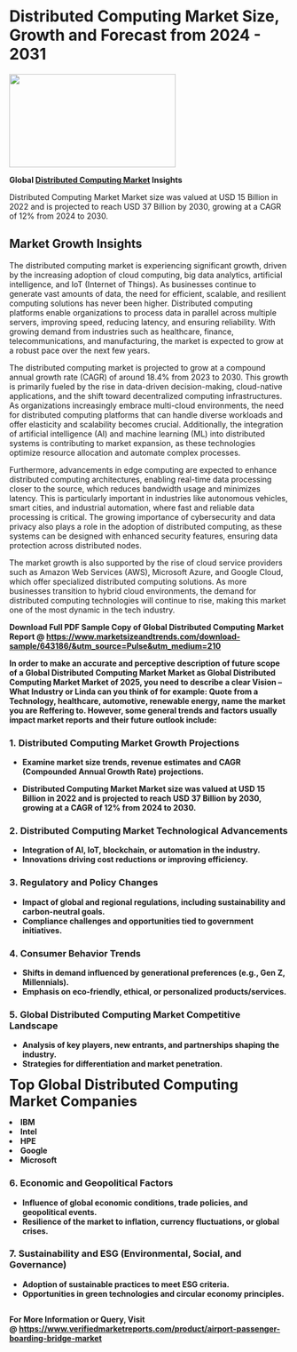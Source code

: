 <H1>Distributed Computing Market Size, Growth and Forecast from 2024 - 2031</H1><img class="aligncenter size-medium wp-image-584254" src="https://thirdeyenews.in/wp-content/uploads/2024/09/Global-Market-Research-300x168.jpeg" alt="" width="300" height="168" /><p><strong>Global&nbsp;<a href="https://www.marketsizeandtrends.com/download-sample/643186/&amp;utm_source=Pulse&amp;utm_medium=210">Distributed Computing Market</a> Insights</strong></p><p>Distributed Computing Market Market size was valued at USD 15 Billion in 2022 and is projected to reach USD 37 Billion by 2030, growing at a CAGR of 12% from 2024 to 2030.</p><p><h2>Market Growth Insights</h2> <p>The distributed computing market is experiencing significant growth, driven by the increasing adoption of cloud computing, big data analytics, artificial intelligence, and IoT (Internet of Things). As businesses continue to generate vast amounts of data, the need for efficient, scalable, and resilient computing solutions has never been higher. Distributed computing platforms enable organizations to process data in parallel across multiple servers, improving speed, reducing latency, and ensuring reliability. With growing demand from industries such as healthcare, finance, telecommunications, and manufacturing, the market is expected to grow at a robust pace over the next few years.</p> <p><strong></strong></p> <p>The distributed computing market is projected to grow at a compound annual growth rate (CAGR) of around 18.4% from 2023 to 2030. This growth is primarily fueled by the rise in data-driven decision-making, cloud-native applications, and the shift toward decentralized computing infrastructures. As organizations increasingly embrace multi-cloud environments, the need for distributed computing platforms that can handle diverse workloads and offer elasticity and scalability becomes crucial. Additionally, the integration of artificial intelligence (AI) and machine learning (ML) into distributed systems is contributing to market expansion, as these technologies optimize resource allocation and automate complex processes.</p> <p>Furthermore, advancements in edge computing are expected to enhance distributed computing architectures, enabling real-time data processing closer to the source, which reduces bandwidth usage and minimizes latency. This is particularly important in industries like autonomous vehicles, smart cities, and industrial automation, where fast and reliable data processing is critical. The growing importance of cybersecurity and data privacy also plays a role in the adoption of distributed computing, as these systems can be designed with enhanced security features, ensuring data protection across distributed nodes.</p> <p>The market growth is also supported by the rise of cloud service providers such as Amazon Web Services (AWS), Microsoft Azure, and Google Cloud, which offer specialized distributed computing solutions. As more businesses transition to hybrid cloud environments, the demand for distributed computing technologies will continue to rise, making this market one of the most dynamic in the tech industry.</p> <p><strong></p><p><span class=""><strong>Download Full PDF Sample Copy of Global Distributed Computing Market Report</strong> @ <a href="https://www.marketsizeandtrends.com/download-sample/643186/&amp;utm_source=Pulse&amp;utm_medium=210" target="_blank">https://www.marketsizeandtrends.com/download-sample/643186/&amp;utm_source=Pulse&amp;utm_medium=210</a></span></p><p>In order to make an accurate and perceptive description of future scope of a Global&nbsp;Distributed Computing Market Market as Global&nbsp;Distributed Computing Market Market of 2025, you need to describe a clear Vision &ndash; What Industry or Linda can you think of for example: Quote from a Technology, healthcare, automotive, renewable energy, name the market you are Reffering to. However, some general trends and factors usually impact market reports and their future outlook include:</p><h3>1.&nbsp;<strong>Distributed Computing Market Growth Projections</strong></h3><ul><li>Examine market size trends, revenue estimates and CAGR (Compounded Annual Growth Rate) projections.</li><li><p>Distributed Computing Market Market size was valued at USD 15 Billion in 2022 and is projected to reach USD 37 Billion by 2030, growing at a CAGR of 12% from 2024 to 2030.</p></li></ul><h3>2.&nbsp;<strong>Distributed Computing Market Technological Advancements</strong></h3><ul><li>Integration of AI, IoT, blockchain, or automation in the industry.</li><li>Innovations driving cost reductions or improving efficiency.</li></ul><h3>3.&nbsp;<strong>Regulatory and Policy Changes</strong></h3><ul><li>Impact of global and regional regulations, including sustainability and carbon-neutral goals.</li><li>Compliance challenges and opportunities tied to government initiatives.</li></ul><h3>4.&nbsp;<strong>Consumer Behavior Trends</strong></h3><ul><li>Shifts in demand influenced by generational preferences (e.g., Gen Z, Millennials).</li><li>Emphasis on eco-friendly, ethical, or personalized products/services.</li></ul><h3>5.&nbsp;<strong>Global Distributed Computing Market Competitive Landscape</strong></h3><ul><li>Analysis of key players, new entrants, and partnerships shaping the industry.</li><li>Strategies for differentiation and market penetration.</li></ul><p data-pm-slice="1 1 []"><span style="color: inherit; font-family: inherit; font-size: 25px;">Top Global Distributed Computing Market Companies</span></p><div class="" data-test-id=""><p><li>IBM</li><li> Intel</li><li> HPE</li><li> Google</li><li> Microsoft</li></p></div><h3>6.&nbsp;<strong>Economic and Geopolitical Factors</strong></h3><ul><li>Influence of global economic conditions, trade policies, and geopolitical events.</li><li>Resilience of the market to inflation, currency fluctuations, or global crises.</li></ul><h3>7.&nbsp;<strong>Sustainability and ESG (Environmental, Social, and Governance)</strong></h3><ul><li>Adoption of sustainable practices to meet ESG criteria.</li><li>Opportunities in green technologies and circular economy principles.</li></ul><h2><strong style="font-size: 14px;">For More Information or Query, Visit @&nbsp;</strong><a style="background-color: #ffffff; font-size: 14px;" href="https://www.marketsizeandtrends.com/report/distributed-computing-market/" target="_blank">https://www.verifiedmarketreports.com/product/airport-passenger-boarding-bridge-market</a></h2>
